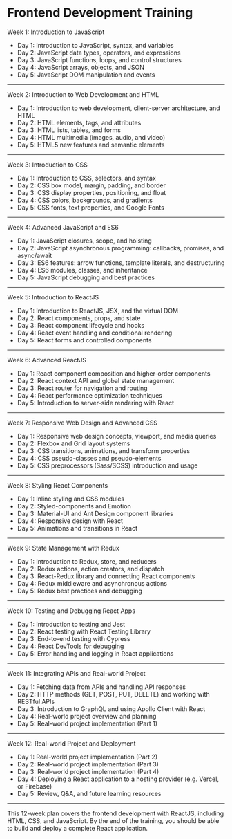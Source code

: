 # Frontend Development Training

Week 1: Introduction to JavaScript
- Day 1: Introduction to JavaScript, syntax, and variables
- Day 2: JavaScript data types, operators, and expressions
- Day 3: JavaScript functions, loops, and control structures
- Day 4: JavaScript arrays, objects, and JSON
- Day 5: JavaScript DOM manipulation and events

---

Week 2: Introduction to Web Development and HTML
- Day 1: Introduction to web development, client-server architecture, and HTML
- Day 2: HTML elements, tags, and attributes
- Day 3: HTML lists, tables, and forms
- Day 4: HTML multimedia (images, audio, and video)
- Day 5: HTML5 new features and semantic elements

---

Week 3: Introduction to CSS
- Day 1: Introduction to CSS, selectors, and syntax
- Day 2: CSS box model, margin, padding, and border
- Day 3: CSS display properties, positioning, and float
- Day 4: CSS colors, backgrounds, and gradients
- Day 5: CSS fonts, text properties, and Google Fonts

---

Week 4: Advanced JavaScript and ES6
- Day 1: JavaScript closures, scope, and hoisting
- Day 2: JavaScript asynchronous programming: callbacks, promises, and async/await
- Day 3: ES6 features: arrow functions, template literals, and destructuring
- Day 4: ES6 modules, classes, and inheritance
- Day 5: JavaScript debugging and best practices

---

Week 5: Introduction to ReactJS
- Day 1: Introduction to ReactJS, JSX, and the virtual DOM
- Day 2: React components, props, and state
- Day 3: React component lifecycle and hooks
- Day 4: React event handling and conditional rendering
- Day 5: React forms and controlled components

---

Week 6: Advanced ReactJS
- Day 1: React component composition and higher-order components
- Day 2: React context API and global state management
- Day 3: React router for navigation and routing
- Day 4: React performance optimization techniques
- Day 5: Introduction to server-side rendering with React

---

Week 7: Responsive Web Design and Advanced CSS
- Day 1: Responsive web design concepts, viewport, and media queries
- Day 2: Flexbox and Grid layout systems
- Day 3: CSS transitions, animations, and transform properties
- Day 4: CSS pseudo-classes and pseudo-elements
- Day 5: CSS preprocessors (Sass/SCSS) introduction and usage

---

Week 8: Styling React Components
- Day 1: Inline styling and CSS modules
- Day 2: Styled-components and Emotion
- Day 3: Material-UI and Ant Design component libraries
- Day 4: Responsive design with React
- Day 5: Animations and transitions in React

---

Week 9: State Management with Redux
- Day 1: Introduction to Redux, store, and reducers
- Day 2: Redux actions, action creators, and dispatch
- Day 3: React-Redux library and connecting React components
- Day 4: Redux middleware and asynchronous actions
- Day 5: Redux best practices and debugging

---

Week 10: Testing and Debugging React Apps
- Day 1: Introduction to testing and Jest
- Day 2: React testing with React Testing Library
- Day 3: End-to-end testing with Cypress
- Day 4: React DevTools for debugging
- Day 5: Error handling and logging in React applications

---

Week 11: Integrating APIs and Real-world Project
- Day 1: Fetching data from APIs and handling API responses
- Day 2: HTTP methods (GET, POST, PUT, DELETE) and working with RESTful APIs
- Day 3: Introduction to GraphQL and using Apollo Client with React
- Day 4: Real-world project overview and planning
- Day 5: Real-world project implementation (Part 1)

---

Week 12: Real-world Project and Deployment
- Day 1: Real-world project implementation (Part 2)
- Day 2: Real-world project implementation (Part 3)
- Day 3: Real-world project implementation (Part 4)
- Day 4: Deploying a React application to a hosting provider (e.g. Vercel, or Firebase)
- Day 5: Review, Q&A, and future learning resources

---

This 12-week plan covers the frontend development with ReactJS, including HTML, CSS, and JavaScript. By the end of the training, you should be able to build and deploy a complete React application.
